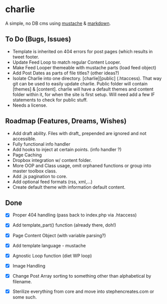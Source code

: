 charlie
==================

A simple, no DB cms using [mustache][1] & [markdown][2].

## To Do (Bugs, Issues)

* Template is inherited on 404 errors for post pages (which results in tweet footer.
* Update Feed Loop to match regular Content Looper.
* Make Feed Looper themeable with mustache parts (load feed object)
* Add Post Dates as parts of file titles? (other ideas?)
* Isolate Charlie into one directory. [charlie][public] (.htaccess). That way git can be used to easily update charlie. Public folder will contain [themes] & [content]. charlie will have a default themes and content folder within it, for when the site is first setup. Will need add a few IF statements to check for public stuff. 
* Needs a license.

## Roadmap (Features, Dreams, Wishes)
* Add draft ability. Files with draft_ prepended are ignored and not accessible.
* Fully functional info handler
* Add hooks to inject at certain points. (info handler ?)
* Page Caching
* Dropbox integration w/ content folder.
* More OOP and Class usage, omit orphaned functions or group into master toolbox class.
* Add .js pagination to core.
* Add optional feed formats (rss, xml,…)
* Create default theme with information default content.


## Done
* [X] Proper 404 handling (pass back to index.php via .htaccess)
* [X] Add template_part() function (already there, doh!)
* [X] Page Content Object (with variable parsing?)
* [X] Add template language - mustache
* [X] Agnostic Loop function (diet WP loop)
* [X] Image Handling
* [X] Change Post Array sorting to something other than alphabetical by filename.
* [X] Sterilize everything from core and move into stephencreates.com or some such.






[1]: http://mustache.github.com/  "Logic-less templates"
[2]: http://daringfireball.net/projects/markdown/ "Markdown"